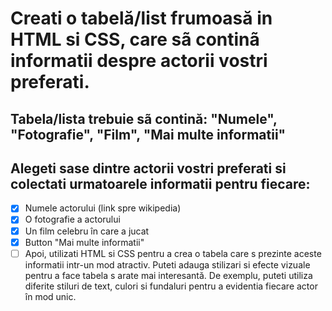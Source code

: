 # Creati o tabelă/list frumoasă in HTML si CSS, care sã continã informatii despre actorii vostri preferati.

## Tabela/lista trebuie sã contină: "Numele", "Fotografie", "Film", "Mai multe informatii"

## Alegeti sase dintre actorii vostri preferati si colectati urmatoarele informatii pentru fiecare:

- [x] Numele actorului (link spre wikipedia)
- [x] O fotografie a actorului
- [x] Un film celebru în care a jucat
- [x] Button "Mai multe informatii"
- [ ] Apoi, utilizati HTML si CSS pentru a crea o tabela care s prezinte aceste informatii intr-un mod atractiv.
      Puteti adauga stilizari si efecte vizuale pentru a face tabela s arate mai interesantă. De exemplu, puteti utiliza diferite stiluri de text, culori si fundaluri pentru a evidentia fiecare actor în mod unic.
